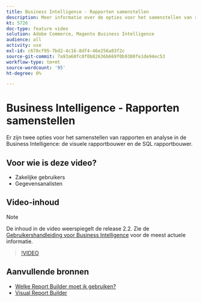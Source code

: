 ```yaml
---
title: Business Intelligence - Rapporten samenstellen
description: Meer informatie over de opties voor het samenstellen van rapporten die beschikbaar zijn in de Business Intelligence.
kt: 5726
doc-type: feature video
solution: Adobe Commerce, Magento Business Intelligence
audience: all
activity: use
exl-id: c678cf95-7bd2-4c16-8df4-46e256a83f2c
source-git-commit: 7a93a60fc0f0b82636b669f0b9300fe1de94ec53
workflow-type: tm+mt
source-wordcount: '95'
ht-degree: 0%

---
```


# Business Intelligence - Rapporten samenstellen

Er zijn twee opties voor het samenstellen van rapporten en analyse in de Business Intelligence: de visuele rapportbouwer en de SQL rapportbouwer.

## Voor wie is deze video?

- Zakelijke gebruikers
- Gegevensanalisten

## Video-inhoud

>[!NOTE]
>
>De inhoud in de video weerspiegelt de release 2.2. Zie de [Gebruikershandleiding voor Business Intelligence](https://docs.magento.com/mbi/) voor de meest actuele informatie.

>[!VIDEO](https://video.tv.adobe.com/v/35981?quality=12&learn=on)

## Aanvullende bronnen

- [Welke Report Builder moet ik gebruiken?](https://docs.magento.com/mbi/data-user/reports/report-builder-options.html)
- [Visual Report Builder](https://docs.magento.com/mbi/data-user/reports/ess-rpt-build-visual.html)
